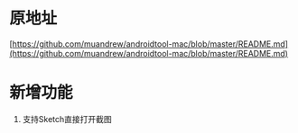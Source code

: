 # 原地址
[https://github.com/muandrew/androidtool-mac/blob/master/README.md](https://github.com/muandrew/androidtool-mac/blob/master/README.md)

# 新增功能
1. 支持Sketch直接打开截图
